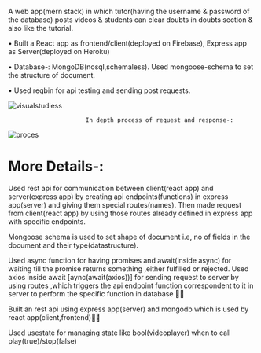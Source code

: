 A web app(mern stack) in which tutor(having the username & password of the database) posts videos & students can clear doubts in doubts section & also like the tutorial.

• Built a React app as frontend/client(deployed on Firebase), Express app as Server(deployed on Heroku)

• Database-: MongoDB(nosql,schemaless). Used mongoose-schema to set the structure of document.

• Used reqbin for api testing and sending post requests.

![visualstudiess](https://user-images.githubusercontent.com/86003701/137584673-6f5e00d7-db7d-4868-99c5-897c09bc0135.jpg)


                          In depth process of request and response-:
![proces](https://user-images.githubusercontent.com/86003701/137584691-871a3f7c-de08-4fb7-a751-4799234b631e.png)


# More Details-:
Used rest api for communication between client(react app) and server(express app) by creating api endpoints(functions) in express app(server) and giving them special routes(names). Then made request from client(react app) by using those routes already defined in express app with specific endpoints.

Mongoose schema is used to set shape of document i.e, no of fields in the document and their type(datastructure).


Used async function for having promises and await(inside async) for waiting till the promise returns something ,either fulfilled or rejected. Used axios inside await [aync(await(axios))] for sending request to server by using routes ,which triggers the api endpoint function correspondent to it in server to perform the specific function in database 🤍🤍

Built an rest api using express app(server) and mongodb which is used by react app(client,frontend)🤍🤍

Used usestate for managing state like bool(videoplayer) when to call play(true)/stop(false)
